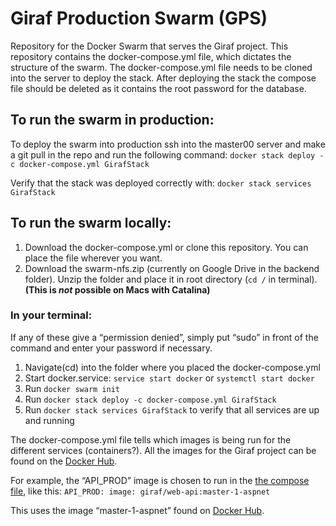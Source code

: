 # Giraf Production Swarm (GPS)
Repository for the Docker Swarm that serves the Giraf project. This repository contains the docker-compose.yml file, which dictates the structure of the swarm. The docker-compose.yml file needs to be cloned into the server to deploy the stack. After deploying the stack the compose file should be deleted as it contains the root password for the database.

## To run the swarm in production:
To deploy the swarm into production ssh into the master00 server and make a git pull in the repo and run the following command: `docker stack deploy -c docker-compose.yml GirafStack`

Verify that the stack was deployed correctly with: `docker stack services GirafStack`

## To run the swarm locally:
1. Download the docker-compose.yml or clone this repository. You can place the file wherever you want.
2. Download the swarm-nfs.zip (currently on Google Drive in the backend folder). Unzip the folder and place it in root directory (`cd /` in terminal). **(This is _not_ possible on Macs with Catalina)**

### In your terminal:
If any of these give a “permission denied”, simply put “sudo” in front of the command and enter your password if necessary.
1. Navigate(cd) into the folder where you placed the docker-compose.yml
2. Start docker.service: `service start docker` or `systemctl start docker`
3. Run `docker swarm init`
4. Run `docker stack deploy -c docker-compose.yml GirafStack`
5. Run `docker stack services GirafStack` to verify that all services are up and running

The docker-compose.yml file tells which images is being run for the different services (containers?). All the images for the Giraf project can be found on the [Docker Hub](https://hub.docker.com/r/giraf/web-api/tags).

For example, the “API_PROD” image is chosen to run in the [the compose file](docker-compose.yml), like this:
  `API_PROD:
      image: giraf/web-api:master-1-aspnet`

This uses the image “master-1-aspnet” found on [Docker Hub](https://hub.docker.com/r/giraf/web-api/tags).

